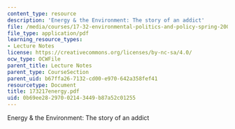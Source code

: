 ```yaml
---
content_type: resource
description: 'Energy & the Environment: The story of an addict'
file: /media/courses/17-32-environmental-politics-and-policy-spring-2003/0b69ee28297002143449b87a52c01255_173217energy.pdf
file_type: application/pdf
learning_resource_types:
- Lecture Notes
license: https://creativecommons.org/licenses/by-nc-sa/4.0/
ocw_type: OCWFile
parent_title: Lecture Notes
parent_type: CourseSection
parent_uid: b67ffa26-7132-cd00-e970-642a358fef41
resourcetype: Document
title: 173217energy.pdf
uid: 0b69ee28-2970-0214-3449-b87a52c01255
---
```

Energy & the Environment: The story of an addict